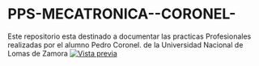 # PPS-MECATRONICA--CORONEL-
Este repositorio esta destinado a documentar las practicas Profesionales realizadas por el alumno Pedro Coronel. de la Universidad Nacional de Lomas de Zamora
[![Vista previa](./imagenes/vista-previa.png)](./POTENCIA%20PREMELT-Modelo.pdf)
